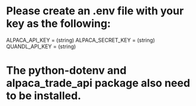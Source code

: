 # Please create an .env file with your key as the following:
ALPACA_API_KEY = (string)
ALPACA_SECRET_KEY = (string)
QUANDL_API_KEY = (string)

# The python-dotenv and alpaca_trade_api package also need to be installed.